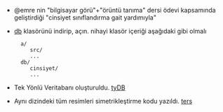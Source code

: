 - @emre nin "bilgisayar görü"+"örüntü tanıma" dersi ödevi kapsamında geliştirdiği "cinsiyet sınıflandırma gait yardımıyla"

- [db](http://github.com/downloads/19bal/gaitEmre/db.tar.gz) klasörünü indirip, açın. nihayi klasör içeriği aşağıdaki gibi olmalı

		a/
		   src/
		   ...
		db/
		   cinsiyet/
		   ...

- Tek Yönlü Veritabanı oluşturuldu.
   [tyDB](https://sites.google.com/a/bil.omu.edu.tr/egurbuz/dosya/tyDB.rar?attredirects=0&d=1)

- Aynı dizindeki tüm resimleri simetrikleştirme kodu yazıldı.
   [ters](https://sites.google.com/a/bil.omu.edu.tr/egurbuz/dosya/ters.m?attredirects=0&d=1)